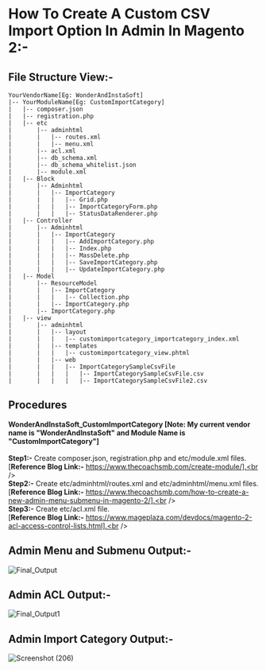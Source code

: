 How To Create A Custom CSV Import Option In Admin In Magento 2:-
================================================================
## File Structure View:-
```plaintext
YourVendorName[Eg: WonderAndInstaSoft]
|-- YourModuleName[Eg: CustomImportCategory]
|   |-- composer.json
|   |-- registration.php
|   |-- etc
|       |-- adminhtml
|       |   |-- routes.xml
|       |   |-- menu.xml
|       |-- acl.xml
|       |-- db_schema.xml
|       |-- db_schema_whitelist.json
|       |-- module.xml
|   |-- Block
|       |-- Adminhtml
|       |   |-- ImportCategory
|       |   |   |-- Grid.php
|       |   |   |-- ImportCategoryForm.php
|       |   |   |-- StatusDataRenderer.php
|   |-- Controller
|       |-- Adminhtml
|       |   |-- ImportCategory
|       |   |   |-- AddImportCategory.php
|       |   |   |-- Index.php
|       |   |   |-- MassDelete.php
|       |   |   |-- SaveImportCategory.php
|       |   |   |-- UpdateImportCategory.php
|   |-- Model
|       |-- ResourceModel
|       |   |-- ImportCategory
|       |   |   |-- Collection.php
|       |   |-- ImportCategory.php
|       |-- ImportCategory.php
|   |-- view
|       |-- adminhtml
|       |   |-- layout
|       |   |   |-- customimportcategory_importcategory_index.xml
|       |   |-- templates
|       |   |   |-- customimportcategory_view.phtml
|       |   |-- web
|       |   |   |-- ImportCategorySampleCsvFile
|       |   |   |   |-- ImportCategorySampleCsvFile.csv
|       |   |   |   |-- ImportCategorySampleCsvFile2.csv
```

## Procedures
<b>WonderAndInstaSoft_CustomImportCategory [Note: My current vendor name is "WonderAndInstaSoft" and Module Name is "CustomImportCategory"]</b><br /><br />
<b>Step1:-</b> Create composer.json, registration.php and etc/module.xml files.<br />
[<b>Reference Blog Link:-</b> https://www.thecoachsmb.com/create-module/].<br /><br />
<b>Step2:-</b> Create etc/adminhtml/routes.xml and etc/adminhtml/menu.xml files.<br />
[<b>Reference Blog Link:-</b> https://www.thecoachsmb.com/how-to-create-a-new-admin-menu-submenu-in-magento-2/].<br /><br />
<b>Step3:-</b> Create etc/acl.xml file.<br />
[<b>Reference Blog Link:-</b> https://www.mageplaza.com/devdocs/magento-2-acl-access-control-lists.html].<br />

## Admin Menu and Submenu Output:-
![Final_Output](https://github.com/mohudoomnaina2/how-to-create-a-new-admin-menu-submenu-in-magento-2/assets/70482911/47328b0a-7b5e-47e3-afa1-f5ef1dfc1772)
<br>
## Admin ACL Output:-
![Final_Output1](https://github.com/mohudoomnaina2/how-to-create-a-new-admin-menu-submenu-in-magento-2/assets/70482911/c7047162-9abf-4b2d-89da-0110c96fc9f8)
<br>
## Admin Import Category Output:-
![Screenshot (206)](https://github.com/mohudoomnaina2/how-to-create-a-custom-csv-import-option-in-admin-in-magento-2/assets/70482911/e2b442e3-cc85-43ab-a2c4-fc47710fa7ca)
<br>
